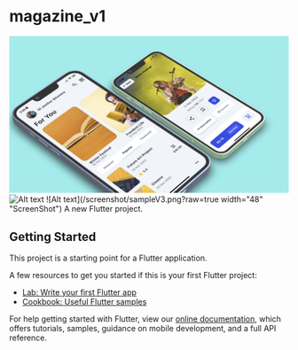 # magazine_v1
![Alt text](/screenshot/sampleV2.png?raw=true "Banner")<br>
![Alt text](/screenshot/sampleV1.gif?raw=true "ScreenShot")
![Alt text](/screenshot/sampleV3.png?raw=true width="48" "ScreenShot")
A new Flutter project.

## Getting Started

This project is a starting point for a Flutter application.

A few resources to get you started if this is your first Flutter project:

- [Lab: Write your first Flutter app](https://flutter.dev/docs/get-started/codelab)
- [Cookbook: Useful Flutter samples](https://flutter.dev/docs/cookbook)

For help getting started with Flutter, view our
[online documentation](https://flutter.dev/docs), which offers tutorials,
samples, guidance on mobile development, and a full API reference.
